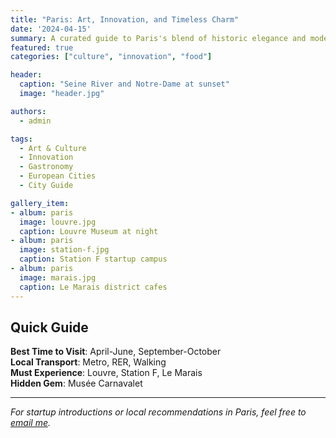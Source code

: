 ```yaml
---
title: "Paris: Art, Innovation, and Timeless Charm"
date: '2024-04-15'
summary: A curated guide to Paris's blend of historic elegance and modern innovation.
featured: true
categories: ["culture", "innovation", "food"]

header:
  caption: "Seine River and Notre-Dame at sunset"
  image: "header.jpg"

authors:
  - admin

tags:
  - Art & Culture
  - Innovation
  - Gastronomy
  - European Cities
  - City Guide

gallery_item:
- album: paris
  image: louvre.jpg
  caption: Louvre Museum at night
- album: paris
  image: station-f.jpg
  caption: Station F startup campus
- album: paris
  image: marais.jpg
  caption: Le Marais district cafes
---
```


## Quick Guide

**Best Time to Visit**: April-June, September-October  
**Local Transport**: Metro, RER, Walking  
**Must Experience**: Louvre, Station F, Le Marais  
**Hidden Gem**: Musée Carnavalet  


---

_For startup introductions or local recommendations in Paris, feel free to [email me](mailto:your@email.com)._ 